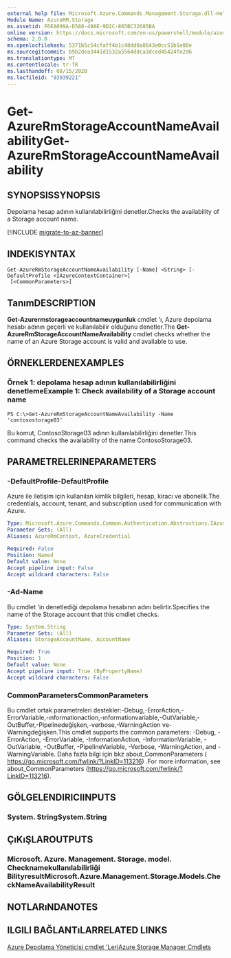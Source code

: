 ```yaml
---
external help file: Microsoft.Azure.Commands.Management.Storage.dll-Help.xml
Module Name: AzureRM.Storage
ms.assetid: F6EA099A-D588-49AE-9D2C-865BC32685BA
online version: https://docs.microsoft.com/en-us/powershell/module/azurerm.storage/get-azurermstorageaccountnameavailability
schema: 2.0.0
ms.openlocfilehash: 5371b5c54cfaff4b1c48dd8a8643e0cc51b1e00e
ms.sourcegitcommit: b9b2dea3441d1532a5564ddca3dced45424fe2d6
ms.translationtype: MT
ms.contentlocale: tr-TR
ms.lasthandoff: 08/15/2020
ms.locfileid: "93939221"
---
```

# <span data-ttu-id="c0a74-101">Get-AzureRmStorageAccountNameAvailability</span><span class="sxs-lookup"><span data-stu-id="c0a74-101">Get-AzureRmStorageAccountNameAvailability</span></span>

## <span data-ttu-id="c0a74-102">SYNOPSIS</span><span class="sxs-lookup"><span data-stu-id="c0a74-102">SYNOPSIS</span></span>
<span data-ttu-id="c0a74-103">Depolama hesap adının kullanılabilirliğini denetler.</span><span class="sxs-lookup"><span data-stu-id="c0a74-103">Checks the availability of a Storage account name.</span></span>

[!INCLUDE [migrate-to-az-banner](../../includes/migrate-to-az-banner.md)]

## <span data-ttu-id="c0a74-104">INDEKI</span><span class="sxs-lookup"><span data-stu-id="c0a74-104">SYNTAX</span></span>

```
Get-AzureRmStorageAccountNameAvailability [-Name] <String> [-DefaultProfile <IAzureContextContainer>]
 [<CommonParameters>]
```

## <span data-ttu-id="c0a74-105">Tanım</span><span class="sxs-lookup"><span data-stu-id="c0a74-105">DESCRIPTION</span></span>
<span data-ttu-id="c0a74-106">**Get-Azurermstorageaccountnameuygunluk** cmdlet 'ı, Azure depolama hesabı adının geçerli ve kullanılabilir olduğunu denetler.</span><span class="sxs-lookup"><span data-stu-id="c0a74-106">The **Get-AzureRmStorageAccountNameAvailability** cmdlet checks whether the name of an Azure Storage account is valid and available to use.</span></span>

## <span data-ttu-id="c0a74-107">ÖRNEKLERDEN</span><span class="sxs-lookup"><span data-stu-id="c0a74-107">EXAMPLES</span></span>

### <span data-ttu-id="c0a74-108">Örnek 1: depolama hesap adının kullanılabilirliğini denetleme</span><span class="sxs-lookup"><span data-stu-id="c0a74-108">Example 1: Check availability of a Storage account name</span></span>
```
PS C:\>Get-AzureRmStorageAccountNameAvailability -Name 'contosostorage03'
```

<span data-ttu-id="c0a74-109">Bu komut, ContosoStorage03 adının kullanılabilirliğini denetler.</span><span class="sxs-lookup"><span data-stu-id="c0a74-109">This command checks the availability of the name ContosoStorage03.</span></span>

## <span data-ttu-id="c0a74-110">PARAMETRELERINE</span><span class="sxs-lookup"><span data-stu-id="c0a74-110">PARAMETERS</span></span>

### <span data-ttu-id="c0a74-111">-DefaultProfile</span><span class="sxs-lookup"><span data-stu-id="c0a74-111">-DefaultProfile</span></span>
<span data-ttu-id="c0a74-112">Azure ile iletişim için kullanılan kimlik bilgileri, hesap, kiracı ve abonelik.</span><span class="sxs-lookup"><span data-stu-id="c0a74-112">The credentials, account, tenant, and subscription used for communication with Azure.</span></span>

```yaml
Type: Microsoft.Azure.Commands.Common.Authentication.Abstractions.IAzureContextContainer
Parameter Sets: (All)
Aliases: AzureRmContext, AzureCredential

Required: False
Position: Named
Default value: None
Accept pipeline input: False
Accept wildcard characters: False
```

### <span data-ttu-id="c0a74-113">-Ad</span><span class="sxs-lookup"><span data-stu-id="c0a74-113">-Name</span></span>
<span data-ttu-id="c0a74-114">Bu cmdlet 'in denetlediği depolama hesabının adını belirtir.</span><span class="sxs-lookup"><span data-stu-id="c0a74-114">Specifies the name of the Storage account that this cmdlet checks.</span></span>

```yaml
Type: System.String
Parameter Sets: (All)
Aliases: StorageAccountName, AccountName

Required: True
Position: 1
Default value: None
Accept pipeline input: True (ByPropertyName)
Accept wildcard characters: False
```

### <span data-ttu-id="c0a74-115">CommonParameters</span><span class="sxs-lookup"><span data-stu-id="c0a74-115">CommonParameters</span></span>
<span data-ttu-id="c0a74-116">Bu cmdlet ortak parametreleri destekler:-Debug,-ErrorAction,-ErrorVariable,-ınformationaction,-ınformationvariable,-OutVariable,-OutBuffer,-Pipelinedeğişken,-verbose,-WarningAction ve-Warningdeğişken.</span><span class="sxs-lookup"><span data-stu-id="c0a74-116">This cmdlet supports the common parameters: -Debug, -ErrorAction, -ErrorVariable, -InformationAction, -InformationVariable, -OutVariable, -OutBuffer, -PipelineVariable, -Verbose, -WarningAction, and -WarningVariable.</span></span> <span data-ttu-id="c0a74-117">Daha fazla bilgi için bkz about_CommonParameters ( https://go.microsoft.com/fwlink/?LinkID=113216) .</span><span class="sxs-lookup"><span data-stu-id="c0a74-117">For more information, see about_CommonParameters (https://go.microsoft.com/fwlink/?LinkID=113216).</span></span>

## <span data-ttu-id="c0a74-118">GÖLGELENDIRICI</span><span class="sxs-lookup"><span data-stu-id="c0a74-118">INPUTS</span></span>

### <span data-ttu-id="c0a74-119">System. String</span><span class="sxs-lookup"><span data-stu-id="c0a74-119">System.String</span></span>

## <span data-ttu-id="c0a74-120">ÇıKıŞLAR</span><span class="sxs-lookup"><span data-stu-id="c0a74-120">OUTPUTS</span></span>

### <span data-ttu-id="c0a74-121">Microsoft. Azure. Management. Storage. model. Checknamekullanılabilirliği Bilityresult</span><span class="sxs-lookup"><span data-stu-id="c0a74-121">Microsoft.Azure.Management.Storage.Models.CheckNameAvailabilityResult</span></span>

## <span data-ttu-id="c0a74-122">NOTLARıNDA</span><span class="sxs-lookup"><span data-stu-id="c0a74-122">NOTES</span></span>

## <span data-ttu-id="c0a74-123">ILGILI BAĞLANTıLAR</span><span class="sxs-lookup"><span data-stu-id="c0a74-123">RELATED LINKS</span></span>

[<span data-ttu-id="c0a74-124">Azure Depolama Yöneticisi cmdlet 'Leri</span><span class="sxs-lookup"><span data-stu-id="c0a74-124">Azure Storage Manager Cmdlets</span></span>](./AzureRM.Storage.md)


